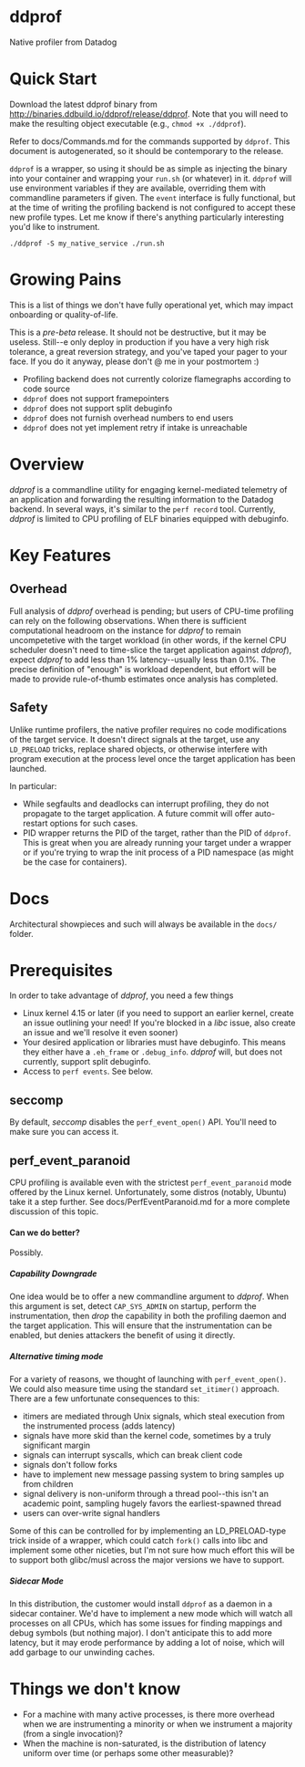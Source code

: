 # ddprof

Native profiler from Datadog

# Quick Start

Download the latest ddprof binary from http://binaries.ddbuild.io/ddprof/release/ddprof.  Note that you will need to make the resulting object executable (e.g., `chmod +x ./ddprof`).

Refer to docs/Commands.md for the commands supported by `ddprof`.  This document is autogenerated, so it should be contemporary to the release.

`ddprof` is a wrapper, so using it should be as simple as injecting the binary into your container and wrapping your `run.sh` (or whatever) in it.  `ddprof` will use environment variables if they are available, overriding them with commandline parameters if given.  The `event` interface is fully functional, but at the time of writing the profiling backend is not configured to accept these new profile types.  Let me know if there's anything particularly interesting you'd like to instrument.
```
./ddprof -S my_native_service ./run.sh
```

# Growing Pains

This is a list of things we don't have fully operational yet, which may impact onboarding or quality-of-life.

This is a *pre-beta* release.  It should not be destructive, but it may be useless.  Still--e only deploy in production if you have a very high risk tolerance, a great reversion strategy, and you've taped your pager to your face.  If you do it anyway, please don't @ me in your postmortem :)
* Profiling backend does not currently colorize flamegraphs according to code source
* `ddprof` does not support framepointers
* `ddprof` does not support split debuginfo
* `ddprof` does not furnish overhead numbers to end users
* `ddprof` does not yet implement retry if intake is unreachable

# Overview

*ddprof* is a commandline utility for engaging kernel-mediated telemetry of an application and forwarding the resulting information to the Datadog backend.  In several ways, it's similar to the `perf record` tool.  Currently, *ddprof* is limited to CPU profiling of ELF binaries equipped with debuginfo.


# Key Features

## Overhead

Full analysis of *ddprof* overhead is pending; but users of CPU-time profiling can rely on the following observations.  When there is sufficient computational headroom on the instance for *ddprof* to remain uncompetetive with the target workload (in other words, if the kernel CPU scheduler doesn't need to time-slice the target application against *ddprof*), expect *ddprof* to add less than 1% latency--usually less than 0.1%.  The precise definition of "enough" is workload dependent, but effort will be made to provide rule-of-thumb estimates once analysis has completed.


## Safety

Unlike runtime profilers, the native profiler requires no code modifications of the target service.  It doesn't direct signals at the target, use any `LD_PRELOAD` tricks, replace shared objects, or otherwise interfere with program execution at the process level once the target application has been launched. 

In particular:
* While segfaults and deadlocks can interrupt profiling, they do not propagate to the target application.  A future commit will offer auto-restart options for such cases.
* PID wrapper returns the PID of the target, rather than the PID of `ddprof`.  This is great when you are already running your target under a wrapper or if you're trying to wrap the init process of a PID namespace (as might be the case for containers).


# Docs

Architectural showpieces and such will always be available in the `docs/` folder.


# Prerequisites

In order to take advantage of *ddprof*, you need a few things

* Linux kernel 4.15 or later (if you need to support an earlier kernel, create an issue outlining your need!  If you're blocked in a *libc* issue, also create an issue and we'll resolve it even sooner)
* Your desired application or libraries must have debuginfo.  This means they either have a `.eh_frame` or `.debug_info`.  *ddprof* will, but does not currently, support split debuginfo.
* Access to `perf events`.  See below.


## seccomp

By default, *seccomp* disables the `perf_event_open()` API.  You'll need to make sure you can access it.

## perf_event_paranoid

CPU profiling is available even with the strictest `perf_event_paranoid` mode offered by the Linux kernel.  Unfortunately, some distros (notably, Ubuntu) take it a step further.  See docs/PerfEventParanoid.md for a more complete discussion of this topic.

#### Can we do better?

Possibly.

##### Capability Downgrade

One idea would be to offer a new commandline argument to *ddprof*.  When this argument is set, detect `CAP_SYS_ADMIN` on startup, perform the instrumentation, then *drop* the capability in both the profiling daemon and the target application.  This will ensure that the instrumentation can be enabled, but denies attackers the benefit of using it directly.

##### Alternative timing mode

For a variety of reasons, we thought of launching with `perf_event_open()`.  We could also measure time using the standard `set_itimer()` approach.  There are a few unfortunate consequences to this:
 * itimers are mediated through Unix signals, which steal execution from the instrumented process (adds latency)
 * signals have more skid than the kernel code, sometimes by a truly significant margin
 * signals can interrupt syscalls, which can break client code
 * signals don't follow forks
 * have to implement new message passing system to bring samples up from children
 * signal delivery is non-uniform through a thread pool--this isn't an academic point, sampling hugely favors the earliest-spawned thread
 * users can over-write signal handlers

Some of this can be controlled for by implementing an LD_PRELOAD-type trick inside of a wrapper, which could catch `fork()` calls into libc and implement some other niceties, but I'm not sure how much effort this will be to support both glibc/musl across the major versions we have to support.

##### Sidecar Mode

In this distribution, the customer would install `ddprof` as a daemon in a sidecar container.  We'd have to implement a new mode which will watch all processes on all CPUs, which has some issues for finding mappings and debug symbols (but nothing major).  I don't anticipate this to add more latency, but it may erode performance by adding a lot of noise, which will add garbage to our unwinding caches.


# Things we don't know

* For a machine with many active processes, is there more overhead when we are instrumenting a minority or when we instrument a majority (from a single invocation)?
* When the machine is non-saturated, is the distribution of latency uniform over time (or perhaps some other measurable)?
